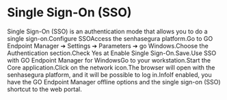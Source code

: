 # Single Sign-On (SSO) 

Single Sign-On (SSO) is an authentication mode that allows you to do a single sign-on.Configure SSOAccess the senhasegura platform.Go to GO Endpoint Manager ➔ Settings ➔ Parameters ➔ go Windows.Choose the Authentication section.Check Yes at Enable Single Sign-On.Save.Use SSO with GO Endpoint Manager for WindowsGo to your workstation.Start the Core application.Click on the network icon.The browser will open with the senhasegura platform, and it will be possible to log in.InfoIf enabled, you have the GO Endpoint Manager offline options and the single sign-on (SSO) shortcut to the web portal.